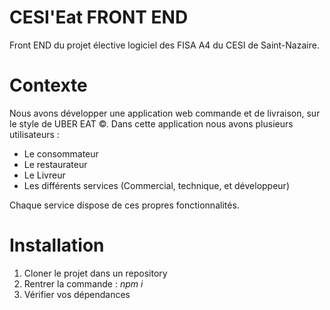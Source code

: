 # CESI'Eat FRONT END
Front END du projet élective logiciel des FISA A4 du CESI de Saint-Nazaire.

# Contexte 

Nous avons développer une application web commande et de livraison, sur le style de UBER EAT ©. 
Dans cette application nous avons plusieurs utilisateurs : 
- Le consommateur
- Le restaurateur
- Le Livreur
- Les différents services (Commercial, technique, et développeur)

Chaque service dispose de ces propres fonctionnalités.

# Installation 

1) Cloner le projet dans un repository 
2) Rentrer la commande : *npm i* 
3) Vérifier vos dépendances 


